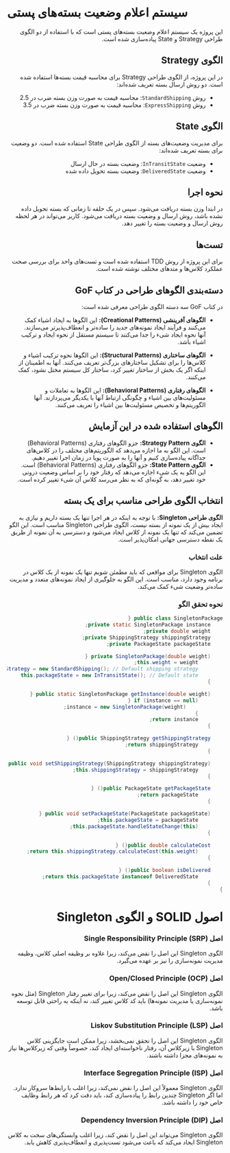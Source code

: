 # سیستم اعلام وضعیت بسته‌های پستی

<div dir="rtl" style="text-align: right;">

این پروژه یک سیستم اعلام وضعیت بسته‌های پستی است که با استفاده از دو الگوی طراحی Strategy و State پیاده‌سازی شده است.

## الگوی Strategy

در این پروژه، از الگوی طراحی Strategy برای محاسبه قیمت بسته‌ها استفاده شده است. دو روش ارسال بسته تعریف شده‌اند:
- روش `StandardShipping`: محاسبه قیمت به صورت وزن بسته ضرب در 2.5
- روش  `ExpressShipping`: محاسبه قیمت به صورت وزن بسته ضرب در 3.5

## الگوی State

برای مدیریت وضعیت‌های بسته از الگوی طراحی State استفاده شده است. دو وضعیت برای بسته تعریف شده‌اند:
- وضعیت `InTransitState`: وضعیت بسته در حال ارسال
- وضعیت `DeliveredState`: وضعیت بسته تحویل داده شده

## نحوه اجرا

در ابتدا وزن بسته دریافت می‌شود. سپس در یک حلقه تا زمانی که بسته تحویل داده نشده باشد، روش ارسال و وضعیت بسته دریافت می‌شود. کاربر می‌تواند در هر لحظه روش ارسال و وضعیت بسته را تغییر دهد.

## تست‌ها

برای این پروژه از روش TDD استفاده شده است و تست‌های واحد برای بررسی صحت عملکرد کلاس‌ها و متدهای مختلف نوشته شده است.

## دسته‌بندی الگوهای طراحی در کتاب GoF

در کتاب GoF سه دسته الگوی طراحی معرفی شده است:

- **الگوهای آفرینشی (Creational Patterns):**
   این الگوها به ایجاد اشیاء کمک می‌کنند و فرآیند ایجاد نمونه‌های جدید را ساده‌تر و انعطاف‌پذیرتر می‌سازند. آنها نحوه ایجاد شیء را جدا می‌کنند تا سیستم مستقل از نحوه ایجاد و ترکیب اشیاء باشد.

- **الگوهای ساختاری (Structural Patterns):**
   این الگوها نحوه ترکیب اشیاء و کلاس‌ها را برای تشکیل ساختارهای بزرگ‌تر تعریف می‌کنند. آنها به اطمینان از اینکه اگر یک بخش از ساختار تغییر کرد، ساختار کل سیستم مختل نشود، کمک می‌کنند.

- **الگوهای رفتاری (Behavioral Patterns):**
   این الگوها به تعاملات و مسئولیت‌های بین اشیاء و چگونگی ارتباط آنها با یکدیگر می‌پردازند. آنها الگوریتم‌ها و تخصیص مسئولیت‌ها بین اشیاء را تعریف می‌کنند.

## الگوهای استفاده شده در این آزمایش

- **الگوی Strategy Pattern:** جزو الگوهای رفتاری (Behavioral Patterns) است. این الگو به ما اجازه می‌دهد که الگوریتم‌های مختلف را در کلاس‌های جداگانه پیاده‌سازی کنیم و آنها را به صورت پویا در زمان اجرا تغییر دهیم.
- **الگوی State Pattern:** جزو الگوهای رفتاری (Behavioral Patterns) است. این الگو به یک شیء اجازه می‌دهد که رفتار خود را بر اساس وضعیت درونی خود تغییر دهد، به گونه‌ای که به نظر می‌رسد کلاس آن شیء تغییر کرده است.

## انتخاب الگوی طراحی مناسب برای یک بسته

**الگوی طراحی Singleton:**
با توجه به اینکه در هر اجرا تنها یک بسته داریم و نیازی به ایجاد بیش از یک نمونه از بسته نیست، الگوی طراحی Singleton مناسب است. این الگو تضمین می‌کند که تنها یک نمونه از کلاس ایجاد می‌شود و دسترسی به آن نمونه از طریق یک نقطه دسترسی جهانی امکان‌پذیر است.

### علت انتخاب

الگوی Singleton برای مواقعی که باید مطمئن شویم تنها یک نمونه از یک کلاس در برنامه وجود دارد، مناسب است. این الگو به جلوگیری از ایجاد نمونه‌های متعدد و مدیریت ساده‌تر وضعیت شیء کمک می‌کند.

### نحوه تحقق الگو

```java
public class SingletonPackage {
    private static SingletonPackage instance;
    private double weight;
    private ShippingStrategy shippingStrategy;
    private PackageState packageState;

    private SingletonPackage(double weight) {
        this.weight = weight;
        this.shippingStrategy = new StandardShipping(); // Default shipping strategy
        this.packageState = new InTransitState(); // Default state
    }

    public static SingletonPackage getInstance(double weight) {
        if (instance == null) {
            instance = new SingletonPackage(weight);
        }
        return instance;
    }

    public ShippingStrategy getShippingStrategy() {
        return shippingStrategy;
    }

    public void setShippingStrategy(ShippingStrategy shippingStrategy) {
        this.shippingStrategy = shippingStrategy;
    }

    public PackageState getPackageState() {
        return packageState;
    }

    public void setPackageState(PackageState packageState) {
        this.packageState = packageState;
        this.packageState.handleStateChange(this);
    }

    public double calculateCost() {
        return this.shippingStrategy.calculateCost(this.weight);
    }

    public boolean isDelivered() {
        return this.packageState instanceof DeliveredState;
    }
}
```
# اصول SOLID و الگوی Singleton
### اصل Single Responsibility Principle (SRP) 
الگوی Singleton این اصل را نقض می‌کند، زیرا علاوه بر وظیفه اصلی کلاس، وظیفه مدیریت نمونه‌سازی را نیز بر عهده می‌گیرد.

### اصل Open/Closed Principle (OCP)
الگوی Singleton این اصل را نقض می‌کند، زیرا برای تغییر رفتار Singleton (مثل نحوه نمونه‌سازی یا مدیریت نمونه‌ها) باید کد کلاس تغییر کند، نه اینکه به راحتی قابل توسعه باشد.

### اصل Liskov Substitution Principle (LSP)
الگوی Singleton این اصل را تحقق نمی‌بخشد، زیرا ممکن است جایگزینی کلاس Singleton با زیرکلاس آن، رفتار ناخواسته‌ای ایجاد کند، خصوصاً وقتی که زیرکلاس‌ها نیاز به نمونه‌های مجزا داشته باشند.

### اصل Interface Segregation Principle (ISP)
الگوی Singleton معمولاً این اصل را نقض نمی‌کند، زیرا اغلب با رابط‌ها سروکار ندارد. اما اگر Singleton چندین رابط را پیاده‌سازی کند، باید دقت کرد که هر رابط وظایف خاص خود را داشته باشد.

### اصل Dependency Inversion Principle (DIP)
الگوی Singleton می‌تواند این اصل را نقض کند، زیرا اغلب وابستگی‌های سخت به کلاس Singleton ایجاد می‌کند که باعث می‌شود تست‌پذیری و انعطاف‌پذیری کاهش یابد.

</div>
